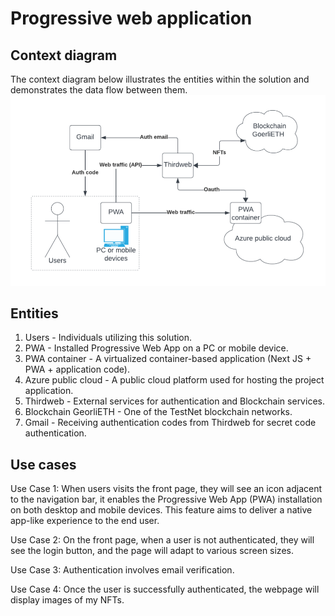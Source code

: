 # Progressive web application

## Context diagram
The context diagram below illustrates the entities within the solution and demonstrates the data flow between them.
![alt text](./public/documents/context.png "Context diagram")

## Entities
1. Users - Individuals utilizing this solution.
2. PWA - Installed Progressive Web App on a PC or mobile device.
3. PWA container - A virtualized container-based application (Next JS + PWA + application code).
4. Azure public cloud - A public cloud platform used for hosting the project application.
5. Thirdweb - External services for authentication and Blockchain services.
6. Blockchain GeorliETH - One of the TestNet blockchain networks.
7. Gmail - Receiving authentication codes from Thirdweb for secret code authentication.

## Use cases
Use Case 1: When users visits the front page, they will see an icon adjacent to the navigation bar, it enables the Progressive Web App (PWA) installation on both desktop and mobile devices. This feature aims to deliver a native app-like experience to the end user.
 
Use Case 2: On the front page, when a user is not authenticated, they will see the login button, and the page will adapt to various screen sizes.
 
Use Case 3: Authentication involves email verification.

Use Case 4: Once the user is successfully authenticated, the webpage will display images of my NFTs.
